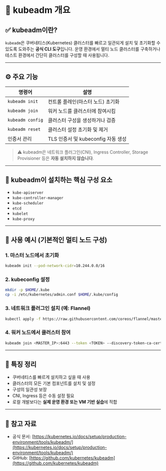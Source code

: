 # 📘 kubeadm 개요

## ✅ kubeadm이란?

`kubeadm`은 쿠버네티스(Kubernetes) 클러스터를 빠르고 일관되게 설치 및 초기화할 수 있도록 도와주는 **공식 CLI 도구**입니다. 운영 환경에서 멀티 노드 클러스터를 구축하거나 테스트 환경에서 간단히 클러스터를 구성할 때 사용됩니다.

---

## ⚙️ 주요 기능

| 명령어           | 설명                               |
| ---------------- | ---------------------------------- |
| `kubeadm init`   | 컨트롤 플레인(마스터 노드) 초기화  |
| `kubeadm join`   | 워커 노드를 클러스터에 참여시킴    |
| `kubeadm config` | 클러스터 구성을 생성하거나 검증    |
| `kubeadm reset`  | 클러스터 설정 초기화 및 제거       |
| 인증서 관리      | TLS 인증서 및 kubeconfig 자동 생성 |

> ⚠️ kubeadm은 네트워크 플러그인(CNI), Ingress Controller, Storage Provisioner 등은 **자동 설치하지 않습니다**.

---

## 🧱 kubeadm이 설치하는 핵심 구성 요소

- `kube-apiserver`
- `kube-controller-manager`
- `kube-scheduler`
- `etcd`
- `kubelet`
- `kube-proxy`

---

## 🧪 사용 예시 (기본적인 멀티 노드 구성)

### 1. 마스터 노드에서 초기화

```bash
kubeadm init --pod-network-cidr=10.244.0.0/16
```

### 2. kubeconfig 설정

```bash
mkdir -p $HOME/.kube
cp -i /etc/kubernetes/admin.conf $HOME/.kube/config
```

### 3. 네트워크 플러그인 설치 (예: Flannel)

```bash
kubectl apply -f https://raw.githubusercontent.com/coreos/flannel/master/Documentation/kube-flannel.yml
```

### 4. 워커 노드에서 클러스터 참여

```bash
kubeadm join <MASTER_IP>:6443 --token <TOKEN> --discovery-token-ca-cert-hash sha256:<HASH>
```

---

## 📌 특징 정리

- 쿠버네티스를 빠르게 설치하고 싶을 때 사용
- 클러스터의 모든 기본 컴포넌트를 설치 및 설정
- 구성의 일관성 보장
- CNI, Ingress 등은 수동 설정 필요
- 로컬 개발보다는 **실제 운영 환경 또는 VM 기반 실습**에 적합

---

## 🔗 참고 자료

- 공식 문서: [https://kubernetes.io/docs/setup/production-environment/tools/kubeadm/](https://kubernetes.io/docs/setup/production-environment/tools/kubeadm/)
- GitHub: [https://github.com/kubernetes/kubeadm](https://github.com/kubernetes/kubeadm)
